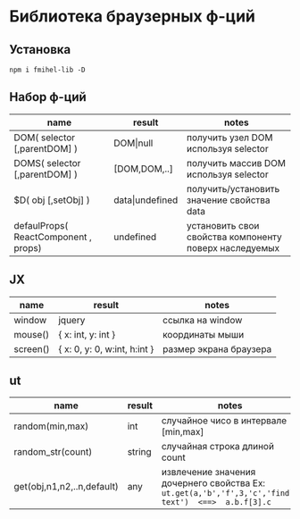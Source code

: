 # Библиотека браузерных ф-ций 
## Установка
`npm i fmihel-lib -D`
## Набор ф-ций 
|name|result|notes|
|-----|-----|-----|
|DOM( selector [,parentDOM] )|DOM\|null| получить узел DOM используя selector |
|DOMS( selector [,parentDOM] )|[DOM,DOM,..]| получить массив DOM используя selector|
|$D( obj [,setObj] )|data\|undefined| получить/установить значение свойства data|
|defaulProps( ReactComponent , props)|undefined| установить свои свойства компоненту поверх наследуемых|
## JX
|name|result|notes|
|-----|-----|-----|
|window|jquery| ссылка на window |
|mouse()|{ x: int, y: int }| координаты мыши|
|screen()|{ x: 0, y: 0, w:int, h:int }| размер экрана браузера|


## ut
|name|result|notes|
|-----|-----|-----|
|random(min,max)|int| случайное чисо в интервале [min,max] |
|random_str(count)|string| случайная строка длиной count |
|get(obj,n1,n2,..n,default)|any|извлечение значения дочернего свойства Ex: ``` ut.get(a,'b','f',3,'c','find`t text')  <==>  a.b.f[3].c ```|